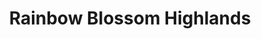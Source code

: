 ---
title: "Rainbow Blossom Highlands"
url: /louisville/rainbow-blossom-highlands/
shop: Bioladen
---